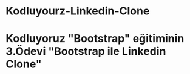 # Kodluyourz-Linkedin-Clone
<h1>Kodluyoruz "Bootstrap" eğitiminin 3.Ödevi "Bootstrap ile Linkedin Clone"</h1>
<img src:"[Uploading Ekran Resmi 2021-12-23 23.07.35.png…]()">
